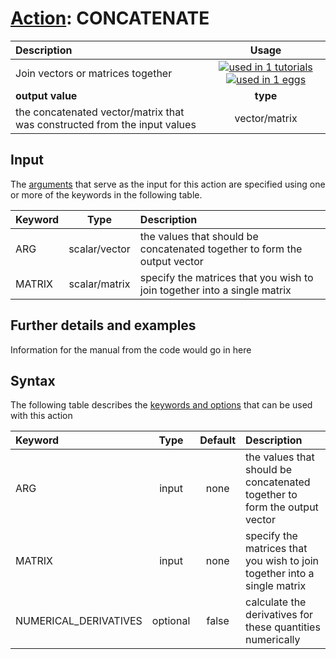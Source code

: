 # [Action](actions.md): CONCATENATE

| Description    | Usage |
|:--------|:--------:|
| Join vectors or matrices together | [![used in 1 tutorials](https://img.shields.io/badge/tutorials-1-green.svg)](https://www.plumed-tutorials.org/browse.html?search=CONCATENATE)[![used in 1 eggs](https://img.shields.io/badge/nest-1-green.svg)](https://www.plumed-nest.org/browse.html?search=CONCATENATE)|
 | **output value** | **type** |
| the concatenated vector/matrix that was constructed from the input values | vector/matrix |

## Input

The [arguments](specifying_arguments.html) that serve as the input for this action are specified using one or more of the keywords in the following table.

| Keyword |  Type | Description |
|:--------|:------:|:-----------|
| ARG | scalar/vector | the values that should be concatenated together to form the output vector |
| MATRIX | scalar/matrix | specify the matrices that you wish to join together into a single matrix |


## Further details and examples 
Information for the manual from the code would go in here 
## Syntax 
The following table describes the [keywords and options](parsing.md) that can be used with this action 

| Keyword | Type | Default | Description |
|:-------|:----:|:-------:|:-----------|
| ARG | input | none | the values that should be concatenated together to form the output vector |
| MATRIX | input | none | specify the matrices that you wish to join together into a single matrix |
| NUMERICAL_DERIVATIVES | optional | false |  calculate the derivatives for these quantities numerically |
